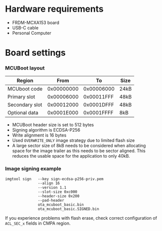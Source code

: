 Hardware requirements
=====================
- FRDM-MCXA153 board
- USB-C cable
- Personal Computer

Board settings
==============

### MCUBoot layout

| Region         | From       | To         | Size   |
|----------------|------------|------------|--------|
| MCUboot code   | 0x00000000 | 0x00006000 |   24kB |
| Primary slot   | 0x00006000 | 0x00011FFF |   48kB |
| Secondary slot | 0x00012000 | 0x0001DFFF |   48kB |
| Optional data  | 0x0001E000 | 0x0001FFFF |    8kB |

- MCUBoot header size is set to 512 bytes
- Signing algorithm is ECDSA-P256
- Write alignment is 16 bytes
- Used `OVERWRITE_ONLY` image strategy due to limited flash size
- A large sector size of 8kB needs to be considered when allocating
  space for the image trailer as this needs to be sector aligned.
  This reduces the usable space for the application to only 40kB.

### Image signing example

    imgtool sign   --key sign-ecdsa-p256-priv.pem
                   --align 16
                   --version 1.1
                   --slot-size 0xc000
                   --header-size 0x200
                   --pad-header
                   ota_mcuboot_basic.bin
                   ota_mcuboot_basic.SIGNED.bin

If you experience problems with flash erase, check correct configuration
of `ACL_SEC_x` fields in CMPA region.

